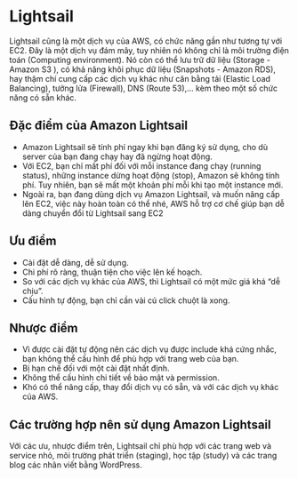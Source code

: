# Lightsail
Lightsail cũng là một dịch vụ của AWS, có chức năng gần như tương tự với EC2. Đây là một dịch vụ đám mây, tuy nhiên nó không chỉ là môi trường điện toán (Computing environment). Nó còn có thể lưu trữ dữ liệu (Storage - Amazon S3 ), có khả năng khôi phục dữ liệu (Snapshots - Amazon RDS), hay thậm chí cung cấp các dịch vụ khác như cân bằng tải (Elastic Load Balancing), tưởng lửa (Firewall), DNS (Route 53),… kèm theo một số chức năng có sẵn khác.
## Đặc điểm của Amazon Lightsail
- Amazon Lightsail sẽ tính phí ngay khi bạn đăng ký sử dụng, cho dù server của bạn đang chạy hay đã ngừng hoạt động.
- Với EC2, bạn chỉ mất phí đối với mỗi instance đang chạy (running status), những instance dừng hoạt động (stop), Amazon sẽ không tính phí. Tuy nhiên, bạn sẽ mất một khoản phí mỗi khi tạo một instance mới.
- Ngoài ra, bạn đang dùng dịch vụ Amazon Lightsail, và muốn nâng cấp lên EC2, việc này hoàn toàn có thể nhé, AWS hỗ trợ cơ chế giúp bạn dễ dàng chuyển đổi từ Lightsail sang EC2
## Ưu điểm
- Cài đặt dễ dàng, dễ sử dụng.
- Chi phí rõ ràng, thuận tiện cho việc lên kế hoạch.
- So với các dịch vụ khác của AWS, thì Lightsail có một mức giá khá “dễ chịu”.
- Cấu hình tự động, bạn chỉ cần vài cú click chuột là xong.
## Nhược điểm
- Vì được cài đặt tự động nên các dịch vụ được include khá cứng nhắc, bạn không thể cấu hình để phù hợp với trang web của bạn.
- Bị hạn chế đối với một cài đặt nhất định.
- Không thể cấu hình chi tiết về bảo mật và permission.
- Khó có thể nâng cấp, thay đổi dịch vụ có sẵn, và với các dịch vụ khác của AWS.
## Các trường hợp nên sử dụng Amazon Lightsail
Với các ưu, nhược điểm trên, Lightsail chỉ phù hợp với các trang web và service nhỏ, môi trường phát triển (staging), học tập (study) và các trang blog các nhân viết bằng WordPress.
